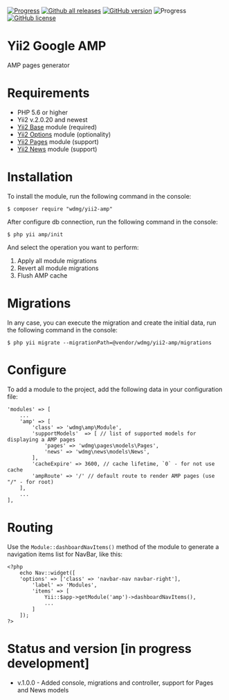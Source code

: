 [![Progress](https://img.shields.io/badge/required-Yii2_v2.0.13-blue.svg)](https://packagist.org/packages/yiisoft/yii2)
[![Github all releases](https://img.shields.io/github/downloads/wdmg/yii2-amp/total.svg)](https://GitHub.com/wdmg/yii2-amp/releases/)
[![GitHub version](https://badge.fury.io/gh/wdmg/yii2-amp.svg)](https://github.com/wdmg/yii2-amp)
![Progress](https://img.shields.io/badge/progress-in_development-red.svg)
[![GitHub license](https://img.shields.io/github/license/wdmg/yii2-amp.svg)](https://github.com/wdmg/yii2-amp/blob/master/LICENSE)

# Yii2 Google AMP
AMP pages generator

# Requirements 
* PHP 5.6 or higher
* Yii2 v.2.0.20 and newest
* [Yii2 Base](https://github.com/wdmg/yii2-base) module (required)
* [Yii2 Options](https://github.com/wdmg/yii2-options) module (optionality)
* [Yii2 Pages](https://github.com/wdmg/yii2-pages) module (support)
* [Yii2 News](https://github.com/wdmg/yii2-news) module (support)

# Installation
To install the module, run the following command in the console:

`$ composer require "wdmg/yii2-amp"`

After configure db connection, run the following command in the console:

`$ php yii amp/init`

And select the operation you want to perform:
  1) Apply all module migrations
  2) Revert all module migrations
  3) Flush AMP cache

# Migrations
In any case, you can execute the migration and create the initial data, run the following command in the console:

`$ php yii migrate --migrationPath=@vendor/wdmg/yii2-amp/migrations`

# Configure
To add a module to the project, add the following data in your configuration file:

    'modules' => [
        ...
        'amp' => [
            'class' => 'wdmg\amp\Module',
            'supportModels'  => [ // list of supported models for displaying a AMP pages
                'pages' => 'wdmg\pages\models\Pages',
                'news' => 'wdmg\news\models\News',
            ],
            'cacheExpire' => 3600, // cache lifetime, `0` - for not use cache
            'ampRoute' => '/' // default route to render AMP pages (use "/" - for root)
        ],
        ...
    ],

# Routing
Use the `Module::dashboardNavItems()` method of the module to generate a navigation items list for NavBar, like this:

    <?php
        echo Nav::widget([
        'options' => ['class' => 'navbar-nav navbar-right'],
            'label' => 'Modules',
            'items' => [
                Yii::$app->getModule('amp')->dashboardNavItems(),
                ...
            ]
        ]);
    ?>

# Status and version [in progress development]
* v.1.0.0 - Added console, migrations and controller, support for Pages and News models